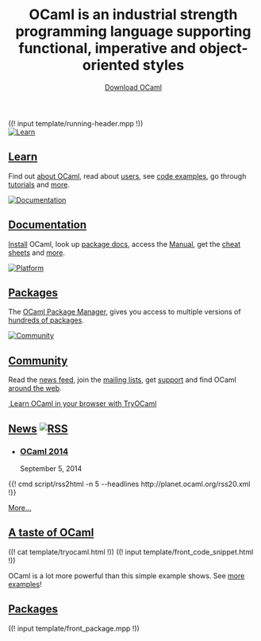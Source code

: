 <!-- ((! set title OCaml !)) ((! set core !)) ((! set nobreadcrumb !)) -->
<!-- ((! set advertise_rss true !)) -->

<header id="home-header">
    <div class="container">
        <div class="row">
            <h1 class="span9">OCaml is an industrial strength programming language supporting functional, imperative and object-oriented styles</h1>
            <div class="span3">
                <div>
                    <a class="btn" href="/docs/install.html">Download OCaml</a>
                </div>
            </div>
        </div>
    </div>
</header>
<div class="container core-running-header">
((! input template/running-header.mpp !))
</div>
<div class="container">
    <div class="row home-hero">
        <div class="span8">
            <div class="row">
                <section class="span4 home-feature">
                    <a href="/learn/">
                        <img src="/img/learn-large.png" alt="Learn">
                    </a>
                    <h1><a href="/learn/">Learn</a></h1>
                    <p>Find out <a href="/learn/description.html">about OCaml</a>, read about <a href="/learn/companies.html">users</a>, see <a href="learn/taste.html">code examples</a>, go through <a href="/learn/tutorials/">tutorials</a> and <a href="/learn/">more</a>.</p>
                </section>
                <section class="span4 home-feature">
                    <a href="/docs/">
                        <img src="/img/documentation-large.png" alt="Documentation">
                    </a>
                    <h1><a href="/docs/">Documentation</a></h1>
                    <p><a href="docs/install.html" >Install</a> OCaml,
					look up <a href="https://opam.ocaml.org/pkg/">package docs</a>, access the
					<a href="http://caml.inria.fr/pub/docs/manual-ocaml/"
					target="_blank"
					>Manual</a>, get the <a href="/docs/cheat_sheets.html">cheat sheets</a> and <a href="/docs/">more</a>.</p>
                </section>
            </div>
            <div class="row">
                <section class="span4 home-feature">
                    <a href="https://opam.ocaml.org">
                        <img src="/img/platform-large.png" alt="Platform">                    </a>
                    <h1><a href="https://opam.ocaml.org">Packages</a></h1>
                    <p>The <a href="https://opam.ocaml.org">OCaml Package
					Manager</a>, gives you access to multiple versions of
					<a href="https://opam.ocaml.org/pkg/">hundreds of
					packages</a>.</p>
                </section>
                <section class="span4 home-feature">
                    <a href="/community/">
                        <img src="/img/community-large.png" alt="Community">
                    </a>
                    <h1><a href="/community/">Community</a></h1>
                    <p>Read the <a href="/community/planet/">news feed</a>, join the <a href="/community/mailing_lists.html">mailing lists</a>, get <a href="/community/support.html">support</a> and find OCaml <a href="/community/#ocaml-around-web">around the web</a>.</p>
                </section>
            </div>
            <div id="home-learn">
                <a href="http://try.ocamlpro.com">
                    <img class="hidden-phone" src="/img/learn-ocaml.png" alt="">
                    Learn OCaml in your browser with TryOCaml
                </a>
            </div>
        </div>
        <section id="home-news" class="span4 condensed">
            <h1 class="ruled">
                <a href="/community/planet/"
				title="See planet posts">News</a>
                <a href="http://planet.ocaml.org/rss20.xml"
				title="Planet RSS feed"
				><img src="/img/rss.png" alt="RSS"></a>
            </h1>
			<ul class="news-feed" style="margin-bottom: 0px">
			<li><article>
			  <h1><a title="OCaml Users and Developers Workshop"
			       href="/meetings/ocaml/2014/">OCaml 2014</a></h1>
			  <p>September 5, 2014</p>
			  <a title="OCaml Users and Developers Workshop"
			     href="/meetings/ocaml/2014/">
			  <img alt="" src="/img/announcement.png" /></a>
			</article></li>
	        </ul>
            {{! cmd script/rss2html -n 5 --headlines http://planet.ocaml.org/rss20.xml !}}
            <p><a href="community/planet/">More...</a></p>
        </section>
    </div>
    <div class="row">
        <section class="span6 condensed">
            <h1><a href="learn/taste.html">A taste of OCaml</a></h1>
            ((! cat template/tryocaml.html !))
            ((! input template/front_code_snippet.html !))
            <p>OCaml is a lot more powerful than this simple example shows. See <a href="/learn/taste.html">more examples</a>!</p>
        </section>
        <section class="span6 condensed">
            <h1><a href='http://opam.ocaml.org/pkg/index-date.html'>Packages</a></h1>
            ((! input template/front_package.mpp !))
        </section>
    </div>
</div>
